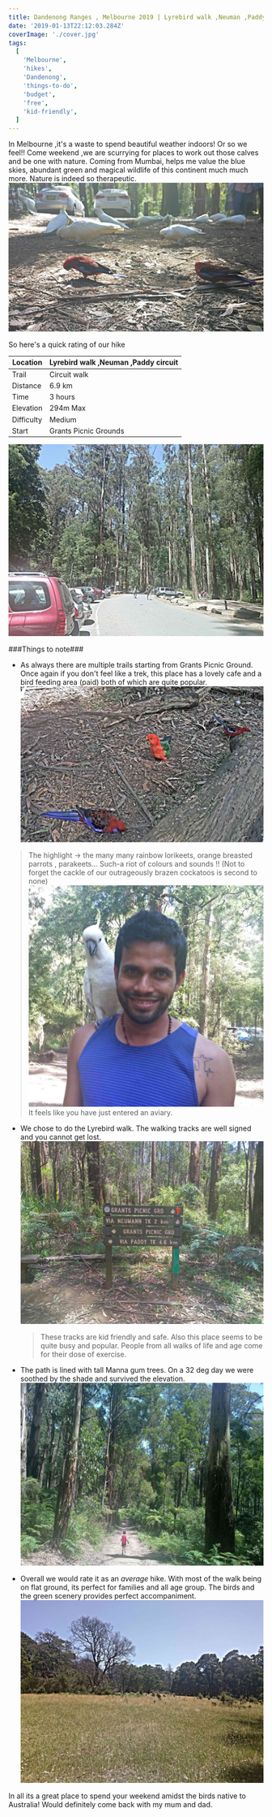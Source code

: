 ```yaml
---
title: Dandenong Ranges , Melbourne 2019 | Lyrebird walk ,Neuman ,Paddy circuit
date: '2019-01-13T22:12:03.284Z'
coverImage: './cover.jpg'
tags:
  [
    'Melbourne',
    'hikes',
    'Dandenong',
    'things-to-do',
    'budget',
    'free',
    'kid-friendly',
  ]
---
```


In Melbourne ,it's a waste to spend beautiful weather indoors! Or so we feel!! Come weekend ,we are scurrying for places to work out those calves and be one with nature.
Coming from Mumbai, helps me value the blue skies, abundant green and magical wildlife of this continent much much more. Nature is indeed so therapeutic.![birds](./bird-feeding.jpg)

So here's a quick rating of our hike

| Location   | Lyrebird walk ,Neuman ,Paddy circuit |
| ---------- | ------------------------------------ |
| Trail      | Circuit walk                         |
| Distance   | 6.9 km                               |
| Time       | 3 hours                              |
| Elevation  | 294m Max                             |
| Difficulty | Medium                               |
| Start      | Grants Picnic Grounds                |

![Grant-Picnic-Ground](./grant-picnic-ground.jpg)

###Things to note###

- As always there are multiple trails starting from Grants Picnic Ground. Once again if you don't feel like a trek, this place has a lovely cafe and a bird feeding area (paid) both of which are quite popular.![Lorikeets](./birds-on-ground.jpg)

> The highlight -> the many many rainbow lorikeets, orange breasted parrots , parakeets... Such-a riot of colours and sounds !! (Not to forget the cackle of our outrageously brazen cockatoos is second to none)
> ![Cockatoo](./danny.jpg)
> It feels like you have just entered an aviary.

- We chose to do the Lyrebird walk. The walking tracks are well signed and you cannot get lost.![Signage](./signage.jpg)

  > These tracks are kid friendly and safe. Also this place seems to be quite busy and popular. People from all walks of life and age come for their dose of exercise.

- The path is lined with tall Manna gum trees. On a 32 deg day we were soothed by the shade and survived the elevation. ![kid-friendly](./kidfriendly.jpg)

- Overall we would rate it as an _average_ hike. With most of the walk being on flat ground, its perfect for families and all age group. The birds and the green scenery provides perfect accompaniment.
  ![Fields of Gold](./fields-of-gold.jpg)

In all its a great place to spend your weekend amidst the birds native to Australia! Would definitely come back with my mum and dad.
